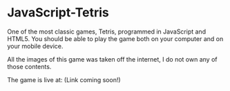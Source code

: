 # JavaScript-Tetris

One of the most classic games, Tetris, programmed in JavaScript and HTML5. You should be able to play the game both on your computer and on your mobile device.

All the images of this game was taken off the internet, I do not own any of those contents.

The game is live at: (Link coming soon!)
